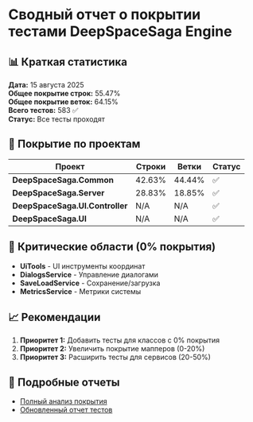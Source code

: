 # Сводный отчет о покрытии тестами DeepSpaceSaga Engine

## 📊 Краткая статистика

**Дата:** 15 августа 2025  
**Общее покрытие строк:** 55.47%  
**Общее покрытие веток:** 64.15%  
**Всего тестов:** 583 ✅  
**Статус:** Все тесты проходят

## 🎯 Покрытие по проектам

| Проект | Строки | Ветки | Статус |
|--------|--------|-------|---------|
| **DeepSpaceSaga.Common** | 42.63% | 44.44% | ✅ |
| **DeepSpaceSaga.Server** | 28.83% | 18.85% | ✅ |
| **DeepSpaceSaga.UI.Controller** | N/A | N/A | ✅ |
| **DeepSpaceSaga.UI** | N/A | N/A | ✅ |

## 🚨 Критические области (0% покрытия)

- **UiTools** - UI инструменты координат
- **DialogsService** - Управление диалогами
- **SaveLoadService** - Сохранение/загрузка
- **MetricsService** - Метрики системы

## 📈 Рекомендации

1. **Приоритет 1:** Добавить тесты для классов с 0% покрытия
2. **Приоритет 2:** Увеличить покрытие мапперов (0-20%)
3. **Приоритет 3:** Расширить тесты для сервисов (20-50%)

## 📁 Подробные отчеты

- [Полный анализ покрытия](TestCoverageReport.md)
- [Обновленный отчет тестов](DeepSpaceSagaTests/TestCoverageReport_Updated.md)
